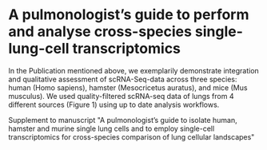 # A pulmonologist’s guide to perform and analyse cross-species single-lung-cell transcriptomics 

In the Publication mentioned above, we exemplarily demonstrate integration and qualitative assessment of scRNA-Seq-data across three species: human (Homo sapiens), hamster (Mesocricetus auratus), and mice (Mus musculus). We used quality-filtered scRNA-seq data of lungs from 4 different sources (Figure 1) using up to date analysis workflows.


Supplement to manuscript "A pulmonologist’s guide to isolate human, hamster and murine single lung cells and to employ single-cell transcriptomics for cross-species comparison of lung cellular landscapes"


